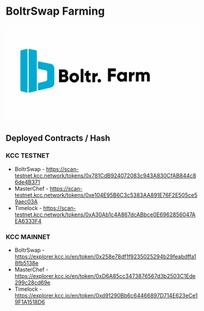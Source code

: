 # BoltrSwap Farming
![BoltrFarm](https://github.com/boltrswap/Boltr-Farm/blob/main/Boltr%20Farm.jpg) 

## Deployed Contracts / Hash

### KCC TESTNET
- BoltrSwap - https://scan-testnet.kcc.network/tokens/0x781CdB924072083c943A830CfAB844c86de4B371
- MasterChef - https://scan-testnet.kcc.network/tokens/0xe104E95B6C3c5383AA891E76F2E505ce59aec03A
- Timelock - https://scan-testnet.kcc.network/tokens/0xA30Ab1c4A867dcABbce0E6962856047AEA6333F4

### KCC MAINNET
- BoltrSwap - https://explorer.kcc.io/en/token/0x258e78df1f9235025294b29feabdffa18fb5138e
- MasterChef - https://explorer.kcc.io/en/token/0xD6A85cc3473876567d3b2503C1Ede299c28cd69e
- Timelock - https://explorer.kcc.io/en/token/0xd91290Bb6c64466897D714E623eCe19F1A1518D6
